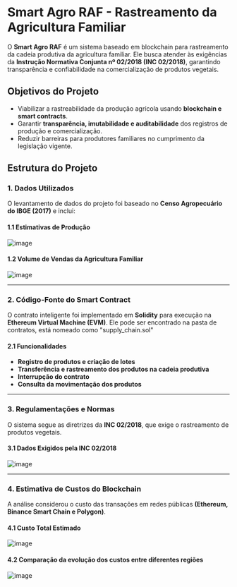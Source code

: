 # Smart Agro RAF - Rastreamento da Agricultura Familiar

O **Smart Agro RAF** é um sistema baseado em blockchain para rastreamento da cadeia produtiva da agricultura familiar. Ele busca atender às exigências da **Instrução Normativa Conjunta nº 02/2018 (INC 02/2018)**, garantindo transparência e confiabilidade na comercialização de produtos vegetais.

## Objetivos do Projeto

- Viabilizar a rastreabilidade da produção agrícola usando **blockchain e smart contracts**.
- Garantir **transparência, imutabilidade e auditabilidade** dos registros de produção e comercialização.
- Reduzir barreiras para produtores familiares no cumprimento da legislação vigente.

## Estrutura do Projeto

### 1. Dados Utilizados

O levantamento de dados do projeto foi baseado no **Censo Agropecuário do IBGE (2017)** e inclui:

#### 1.1 Estimativas de Produção

![image](https://github.com/user-attachments/assets/ebfcee50-4154-4048-960c-0e8202a35801)


#### 1.2 Volume de Vendas da Agricultura Familiar

![image](https://github.com/user-attachments/assets/19f65d93-cbdc-4524-a62d-76e8a2342c26)

---

### 2. Código-Fonte do Smart Contract

O contrato inteligente foi implementado em **Solidity** para execução na **Ethereum Virtual Machine (EVM)**. Ele pode ser encontrado na pasta de contratos, está nomeado como "supply_chain.sol"

#### 2.1 Funcionalidades

- **Registro de produtos e criação de lotes**
- **Transferência e rastreamento dos produtos na cadeia produtiva**
- **Interrupção do contrato**
- **Consulta da movimentação dos produtos**

---

### 3. Regulamentações e Normas

O sistema segue as diretrizes da **INC 02/2018**, que exige o rastreamento de produtos vegetais.

#### 3.1 Dados Exigidos pela INC 02/2018

![image](https://github.com/user-attachments/assets/411eca74-ab17-43a2-a4eb-4160ba87f6ed)


---

### 4. Estimativa de Custos do Blockchain

A análise considerou o custo das transações em redes públicas **(Ethereum, Binance Smart Chain e Polygon)**.

#### 4.1 Custo Total Estimado

![image](https://github.com/user-attachments/assets/87d3c1af-4017-46d0-a601-c8ebd0ce1a48)

#### 4.2 Comparação da evolução dos custos entre diferentes regiões
![image](https://github.com/user-attachments/assets/a7f43fc7-84cb-4e88-ac7e-3d6e4a269695)
